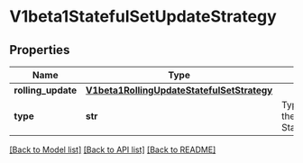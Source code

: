 # V1beta1StatefulSetUpdateStrategy

## Properties
Name | Type | Description | Notes
------------ | ------------- | ------------- | -------------
**rolling_update** | [**V1beta1RollingUpdateStatefulSetStrategy**](V1beta1RollingUpdateStatefulSetStrategy.md) |  | [optional] 
**type** | **str** | Type indicates the type of the StatefulSetUpdateStrategy. | [optional] 

[[Back to Model list]](../README.md#documentation-for-models) [[Back to API list]](../README.md#documentation-for-api-endpoints) [[Back to README]](../README.md)


